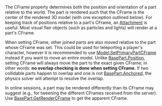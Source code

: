 The CFrame property determines both the position and orientation of a part
relative to the world. The part is rendered such that the CFrame is the
center of the rendered 3D model (with one exception outlined below). For
keeping track of positions relative to a part's CFrame, an [Attachment](https://create.roblox.com/docs/reference/engine/classes/Attachment) is
useful. Most visual flair objects (such as particles and lights) will
render at a part's CFrame.

When setting CFrame, other joined parts are also moved relative to the
part whose CFrame was set. This could be used for teleporting a player's
character, however it is recommended to use [Model:SetPrimaryPartCFrame](https://create.roblox.com/docs/reference/engine/classes/Model#SetPrimaryPartCFrame)
instead if you want to move an entire model. Unlike [BasePart.Position](https://create.roblox.com/docs/reference/engine/classes/BasePart#Position),
setting CFrame will always move the part to the exact given CFrame; in
other words: **no overlap checking is done when setting CFrame.** If two
collidable parts happen to overlap and one is not [BasePart.Anchored](https://create.roblox.com/docs/reference/engine/classes/BasePart#Anchored), the
physics solver will attempt to resolve the overlap.

In online sessions, a part may be rendered differently than its CFrame may
suggest (e.g., for tweening the different CFrames received from the
server). Use [BasePart:GetRenderCFrame](https://create.roblox.com/docs/reference/engine/classes/BasePart#GetRenderCFrame) to get the apparent CFrame.